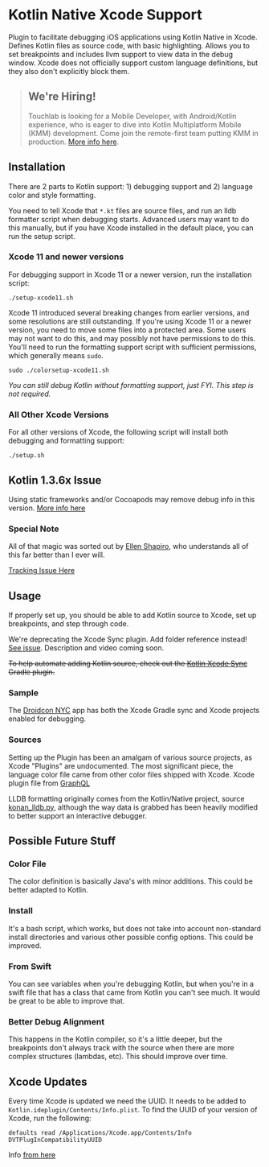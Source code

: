 # Kotlin Native Xcode Support

Plugin to facilitate debugging iOS applications using Kotlin Native in Xcode. Defines Kotlin files as source code, with basic highlighting. Allows you to set breakpoints and includes llvm support to view data in the debug window. Xcode does not officially support custom language definitions, but they also don't explicitly block them.

> ## **We're Hiring!**
>
> Touchlab is looking for a Mobile Developer, with Android/Kotlin experience, who is eager to dive into Kotlin Multiplatform Mobile (KMM) development. Come join the remote-first team putting KMM in production. [More info here](https://go.touchlab.co/careers-gh).

## Installation

There are 2 parts to Kotlin support: 1) debugging support and 2) language color and style formatting.

You need to tell Xcode that `*.kt` files are source files, and run an lldb formatter script when debugging starts. Advanced users may want to do this manually, but if you have Xcode installed in the default place, you can run the setup script.

### Xcode 11 and newer versions

For debugging support in Xcode 11 or a newer version, run the installation script:

```
./setup-xcode11.sh
```

 Xcode 11 introduced several breaking changes from earlier versions, and some resolutions are still outstanding. If you're using Xcode 11 or a newer version, you need to move some files into a protected area. Some users may not want to do this, and may possibly not have permissions to do this. You'll need to run the formatting support script with sufficient permissions, which generally means `sudo`.

```
sudo ./colorsetup-xcode11.sh
```

*You can still debug Kotlin without formatting support, just FYI. This step is not required.*

### All Other Xcode Versions

For all other versions of Xcode, the following script will install both debugging and formatting support:

```
./setup.sh
```

## Kotlin 1.3.6x Issue

Using static frameworks and/or Cocoapods may remove debug info in this version. [More info here](https://github.com/JetBrains/kotlin-native/issues/3446)

### Special Note

All of that magic was sorted out by [Ellen Shapiro](https://github.com/designatednerd), who understands all of this 
far better than I ever will.
 
[Tracking Issue Here](https://github.com/apollographql/xcode-graphql/issues/23)

## Usage

If properly set up, you should be able to add Kotlin source to Xcode, set up breakpoints, and step through code.

We're deprecating the Xcode Sync plugin. Add folder reference instead! [See issue](https://github.com/touchlab/xcode-kotlin/issues/16). Description and video coming soon.

~~To help automate adding Kotlin source, check out the [Kotlin Xcode Sync](https://github.com/touchlab/KotlinXcodeSync) Gradle plugin.~~

### Sample

The [Droidcon NYC](https://github.com/touchlab/DroidconKotlin/) app has both the Xcode Gradle sync and Xcode projects enabled for debugging.

### Sources

Setting up the Plugin has been an amalgam of various source projects, as Xcode "Plugins" are undocumented. The most significant piece, the language color file came from other color files shipped with Xcode. Xcode plugin file from [GraphQL](https://github.com/apollographql/xcode-graphql/blob/master/GraphQL.ideplugin/Contents/Resources/GraphQL.xcplugindata)

LLDB formatting originally comes from the Kotlin/Native project, source [konan_lldb.py](https://github.com/JetBrains/kotlin-native/blob/dbb162a4b523071f31913e888e212df344a1b61e/llvmDebugInfoC/src/scripts/konan_lldb.py), although the way data is grabbed has been heavily modified to better support an interactive debugger.

## Possible Future Stuff

### Color File

The color definition is basically Java's with minor additions. This could be better adapted to Kotlin.

### Install

It's a bash script, which works, but does not take into account non-standard install directories and various other possible config options. This could be improved.

### From Swift

You can see variables when you're debugging Kotlin, but when you're in a swift file that has a class that came from Kotlin
you can't see much. It would be great to be able to improve that.

### Better Debug Alignment

This happens in the Kotlin compiler, so it's a little deeper, but the breakpoints don't always track with the source 
when there are more complex structures (lambdas, etc). This should improve over time.

## Xcode Updates

Every time Xcode is updated we need the UUID. It needs to be added to `Kotlin.ideplugin/Contents/Info.plist`. To find the 
UUID of your version of Xcode, run the following:

```
defaults read /Applications/Xcode.app/Contents/Info DVTPlugInCompatibilityUUID
```

Info [from here](https://www.mokacoding.com/blog/xcode-plugins-update/)
